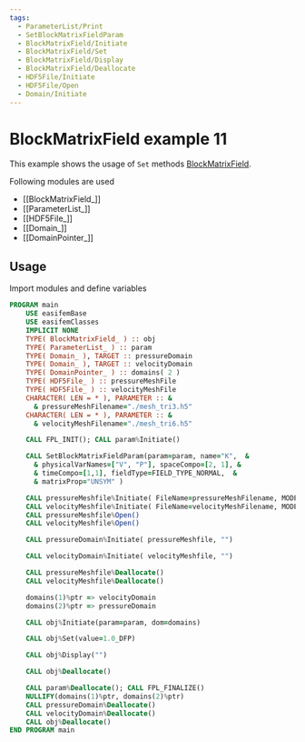 ```yaml
---
tags:
  - ParameterList/Print
  - SetBlockMatrixFieldParam
  - BlockMatrixField/Initiate
  - BlockMatrixField/Set
  - BlockMatrixField/Display
  - BlockMatrixField/Deallocate
  - HDF5File/Initiate
  - HDF5File/Open
  - Domain/Initiate
---
```


# BlockMatrixField example 11

This example shows the usage of `Set` methods [BlockMatrixField](BlockMatrixField_.md).

Following modules are used

- [[BlockMatrixField_]]
- [[ParameterList_]]
- [[HDF5File_]]
- [[Domain_]]
- [[DomainPointer_]]

## Usage

Import modules and define variables

``` fortran
PROGRAM main
    USE easifemBase
    USE easifemClasses
    IMPLICIT NONE
    TYPE( BlockMatrixField_ ) :: obj
    TYPE( ParameterList_ ) :: param
    TYPE( Domain_ ), TARGET :: pressureDomain
    TYPE( Domain_ ), TARGET :: velocityDomain
    TYPE( DomainPointer_ ) :: domains( 2 )
    TYPE( HDF5File_ ) :: pressureMeshFile
    TYPE( HDF5File_ ) :: velocityMeshFile
    CHARACTER( LEN = * ), PARAMETER :: &
      & pressureMeshFilename="./mesh_tri3.h5"
    CHARACTER( LEN = * ), PARAMETER :: &
      & velocityMeshFilename="./mesh_tri6.h5"
```

```fortran
    CALL FPL_INIT(); CALL param%Initiate()
```

```fortran
    CALL SetBlockMatrixFieldParam(param=param, name="K",  &
      & physicalVarNames=["V", "P"], spaceCompo=[2, 1], &
      & timeCompo=[1,1], fieldType=FIELD_TYPE_NORMAL,  &
      & matrixProp="UNSYM" )
```

```fortran
    CALL pressureMeshfile%Initiate( FileName=pressureMeshFilename, MODE="READ" )
    CALL velocityMeshfile%Initiate( FileName=velocityMeshFilename, MODE="READ" )
    CALL pressureMeshfile%Open()
    CALL velocityMeshfile%Open()
```

```fortran
    CALL pressureDomain%Initiate( pressureMeshfile, "")
```

```fortran
    CALL velocityDomain%Initiate( velocityMeshfile, "")
```

```fortran
    CALL pressureMeshfile%Deallocate()
    CALL velocityMeshfile%Deallocate()
```

```fortran
    domains(1)%ptr => velocityDomain
    domains(2)%ptr => pressureDomain
```

```fortran
    CALL obj%Initiate(param=param, dom=domains)
```

```fortran
    CALL obj%Set(value=1.0_DFP)
```

```fortran
    CALL obj%Display("")
```

```fortran
    CALL obj%Deallocate()
```

```fortran
    CALL param%Deallocate(); CALL FPL_FINALIZE()
    NULLIFY(domains(1)%ptr, domains(2)%ptr)
    CALL pressureDomain%Deallocate()
    CALL velocityDomain%Deallocate()
    CALL obj%Deallocate()
END PROGRAM main
```

